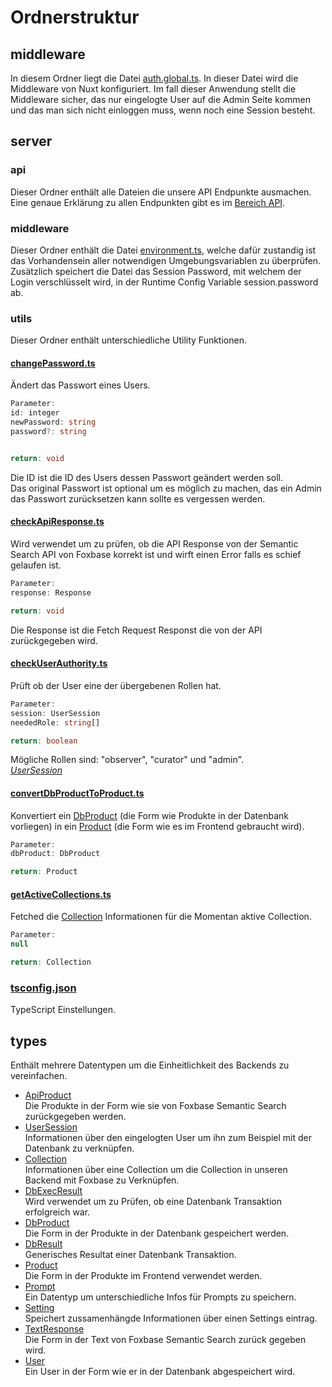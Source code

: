 # Ordnerstruktur

## middleware

In diesem Ordner liegt die Datei [auth.global.ts](https://gitlab.hsrw.eu/lv-webentwicklung/2024-25/mi/foxbase-semantische-suche/-/blob/main/middleware/auth.global.ts?ref_type=heads). In dieser Datei wird die Middleware von Nuxt konfiguriert. Im fall dieser Anwendung stellt die Middleware sicher, das nur eingelogte User auf die Admin Seite kommen und das man sich nicht einloggen muss, wenn noch eine Session besteht.

## server

### api

Dieser Ordner enthält alle Dateien die unsere API Endpunkte ausmachen. Eine genaue Erklärung zu allen Endpunkten gibt es im [Bereich API](https://gitlab.hsrw.eu/lv-webentwicklung/2024-25/mi/foxbase-semantische-suche/-/blob/main/docs/api/openapi.yaml).

### middleware

Dieser Ordner enthält die Datei [environment.ts](https://gitlab.hsrw.eu/lv-webentwicklung/2024-25/mi/foxbase-semantische-suche/-/blob/main/server/middleware/environment.ts?ref_type=heads), welche dafür zustandig ist das Vorhandensein aller notwendigen Umgebungsvariablen zu überprüfen. Zusätzlich speichert die Datei das Session Password, mit welchem der Login verschlüsselt wird, in der Runtime Config Variable session.password ab.

### utils

Dieser Ordner enthält unterschiedliche Utility Funktionen.

#### [changePassword.ts](https://gitlab.hsrw.eu/lv-webentwicklung/2024-25/mi/foxbase-semantische-suche/-/blob/main/server/utils/changePassword.ts?ref_type=heads)

Ändert das Passwort eines Users.

```ts
Parameter:
id: integer
newPassword: string
password?: string


return: void
```

Die ID ist die ID des Users dessen Passwort geändert werden soll. <br> Das original Passwort ist optional um es möglich zu machen, das ein Admin das Passwort zurücksetzen kann sollte es vergessen werden.

#### [checkApiResponse.ts](https://gitlab.hsrw.eu/lv-webentwicklung/2024-25/mi/foxbase-semantische-suche/-/blob/main/server/utils/checkApiResponse.ts?ref_type=heads)

Wird verwendet um zu prüfen, ob die API Response von der Semantic Search API von Foxbase korrekt ist und wirft einen Error falls es schief gelaufen ist.

```ts
Parameter:
response: Response

return: void
```

Die Response ist die Fetch Request Responst die von der API zurückgegeben wird.

#### [checkUserAuthority.ts](https://gitlab.hsrw.eu/lv-webentwicklung/2024-25/mi/foxbase-semantische-suche/-/blob/main/server/utils/checkUserAuthority.ts?ref_type=heads)

Prüft ob der User eine der übergebenen Rollen hat.

```ts
Parameter:
session: UserSession
neededRole: string[]

return: boolean
```

Mögliche Rollen sind: "observer", "curator" und "admin". <br>
[_UserSession_](https://gitlab.hsrw.eu/lv-webentwicklung/2024-25/mi/foxbase-semantische-suche/-/blob/main/server/utils/checkUserAuthority.ts?ref_type=heads)

#### [convertDbProductToProduct.ts](https://gitlab.hsrw.eu/lv-webentwicklung/2024-25/mi/foxbase-semantische-suche/-/blob/main/server/utils/convertDbProductToProduct.ts?ref_type=heads)

Konvertiert ein [DbProduct](https://gitlab.hsrw.eu/lv-webentwicklung/2024-25/mi/foxbase-semantische-suche/-/blob/main/types/DbProduct.d.ts?ref_type=heads) (die Form wie Produkte in der Datenbank vorliegen) in ein [Product](https://gitlab.hsrw.eu/lv-webentwicklung/2024-25/mi/foxbase-semantische-suche/-/blob/main/types/Product.d.ts?ref_type=heads) (die Form wie es im Frontend gebraucht wird).

```ts
Parameter:
dbProduct: DbProduct

return: Product
```

#### [getActiveCollections.ts](https://gitlab.hsrw.eu/lv-webentwicklung/2024-25/mi/foxbase-semantische-suche/-/blob/main/server/utils/getActiveCollection.ts?ref_type=heads)

Fetched die [Collection](https://gitlab.hsrw.eu/lv-webentwicklung/2024-25/mi/foxbase-semantische-suche/-/blob/main/types/Collection.d.ts?ref_type=heads) Informationen für die Momentan aktive Collection.

```ts
Parameter:
null

return: Collection
```

### [tsconfig.json](https://gitlab.hsrw.eu/lv-webentwicklung/2024-25/mi/foxbase-semantische-suche/-/blob/main/server/tsconfig.json)

TypeScript Einstellungen.

## types

Enthält mehrere Datentypen um die Einheitlichkeit des Backends zu vereinfachen.

- [ApiProduct](https://gitlab.hsrw.eu/lv-webentwicklung/2024-25/mi/foxbase-semantische-suche/-/blob/main/types/ApiProduct.d.ts) <br> Die Produkte in der Form wie sie von Foxbase Semantic Search zurückgegeben werden.
- [UserSession](https://gitlab.hsrw.eu/lv-webentwicklung/2024-25/mi/foxbase-semantische-suche/-/blob/main//types/auth.d.ts) <br> Informationen über den eingelogten User um ihn zum Beispiel mit der Datenbank zu verknüpfen.
- [Collection](https://gitlab.hsrw.eu/lv-webentwicklung/2024-25/mi/foxbase-semantische-suche/-/blob/main//types/Collection.d.ts) <br> Informationen über eine Collection um die Collection in unseren Backend mit Foxbase zu Verknüpfen.
- [DbExecResult](https://gitlab.hsrw.eu/lv-webentwicklung/2024-25/mi/foxbase-semantische-suche/-/blob/main//types/DbExecResult.d.ts) <br> Wird verwendet um zu Prüfen, ob eine Datenbank Transaktion erfolgreich war.
- [DbProduct](https://gitlab.hsrw.eu/lv-webentwicklung/2024-25/mi/foxbase-semantische-suche/-/blob/main//types/DbProduct.d.ts) <br> Die Form in der Produkte in der Datenbank gespeichert werden.
- [DbResult](https://gitlab.hsrw.eu/lv-webentwicklung/2024-25/mi/foxbase-semantische-suche/-/blob/main//types/DbResult.d.ts) <br> Generisches Resultat einer Datenbank Transaktion.
- [Product](https://gitlab.hsrw.eu/lv-webentwicklung/2024-25/mi/foxbase-semantische-suche/-/blob/main//types/Product.d.ts) <br> Die Form in der Produkte im Frontend verwendet werden.
- [Prompt](https://gitlab.hsrw.eu/lv-webentwicklung/2024-25/mi/foxbase-semantische-suche/-/blob/main//types/Prompt.d.ts) <br> Ein Datentyp um unterschiedliche Infos für Prompts zu speichern.
- [Setting](https://gitlab.hsrw.eu/lv-webentwicklung/2024-25/mi/foxbase-semantische-suche/-/blob/main//types/Setting.d.ts) <br> Speichert zussamenhängde Informationen über einen Settings eintrag.
- [TextResponse](https://gitlab.hsrw.eu/lv-webentwicklung/2024-25/mi/foxbase-semantische-suche/-/blob/main//types/TextResponse.d.ts) <br> Die Form in der Text von Foxbase Semantic Search zurück gegeben wird.
- [User](https://gitlab.hsrw.eu/lv-webentwicklung/2024-25/mi/foxbase-semantische-suche/-/blob/main//types/User.d.ts) <br> Ein User in der Form wie er in der Datenbank abgespeichert wird.
